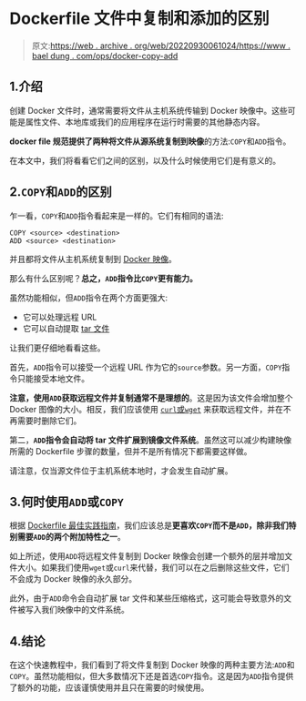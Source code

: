 # Dockerfile 文件中复制和添加的区别

> 原文:[https://web . archive . org/web/20220930061024/https://www . bael dung . com/ops/docker-copy-add](https://web.archive.org/web/20220930061024/https://www.baeldung.com/ops/docker-copy-add)

## 1.介绍

创建 Docker 文件时，通常需要将文件从主机系统传输到 Docker 映像中。这些可能是属性文件、本地库或我们的应用程序在运行时需要的其他静态内容。

**docker file 规范提供了两种将文件从源系统复制到映像**的方法:`COPY`和`ADD`指令。

在本文中，我们将看看它们之间的区别，以及什么时候使用它们是有意义的。

## 2.`COPY`和`ADD`的区别

乍一看，`COPY`和`ADD`指令看起来是一样的。它们有相同的语法:

```
COPY <source> <destination>
ADD <source> <destination>
```

并且都将文件从主机系统复制到 [Docker 映像](/web/20220727020704/https://www.baeldung.com/ops/efficient-docker-images)。

那么有什么区别呢？**总之，`ADD`指令比`COPY`更有能力。**

虽然功能相似，但`ADD`指令在两个方面更强大:

*   它可以处理远程 URL
*   它可以自动提取 [tar 文件](/web/20220727020704/https://www.baeldung.com/linux/tar-command)

让我们更仔细地看看这些。

首先，`ADD`指令可以接受一个远程 URL 作为它的`source`参数。另一方面，`COPY`指令只能接受本地文件。

**注意，使用`ADD`获取远程文件并复制通常不是理想的**。这是因为该文件会增加整个 Docker 图像的大小。相反，我们应该使用 [`curl`或`wget`](/web/20220727020704/https://www.baeldung.com/linux/curl-wget) 来获取远程文件，并在不再需要时删除它们。

第二，**`ADD`指令会自动将 tar 文件扩展到镜像文件系统**。虽然这可以减少构建映像所需的 Dockerfile 步骤的数量，但并不是所有情况下都需要这样做。

请注意，仅当源文件位于主机系统本地时，才会发生自动扩展。

## 3.何时使用`ADD`或`COPY`

根据 [Dockerfile 最佳实践指南](https://web.archive.org/web/20220727020704/https://docs.docker.com/develop/develop-images/dockerfile_best-practices/#add-or-copy)，我们应该总是**更喜欢`COPY`而不是`ADD`，除非我们特别需要`ADD`的两个附加特性之一**。

如上所述，使用`ADD`将远程文件复制到 Docker 映像会创建一个额外的层并增加文件大小。如果我们使用`wget`或`curl`来代替，我们可以在之后删除这些文件，它们不会成为 Docker 映像的永久部分。

此外，由于`ADD`命令会自动扩展 tar 文件和某些压缩格式，这可能会导致意外的文件被写入我们映像中的文件系统。

## 4.结论

在这个快速教程中，我们看到了将文件复制到 Docker 映像的两种主要方法:`ADD`和`COPY`。虽然功能相似，但大多数情况下还是首选`COPY`指令。这是因为`ADD`指令提供了额外的功能，应该谨慎使用并且只在需要的时候使用。